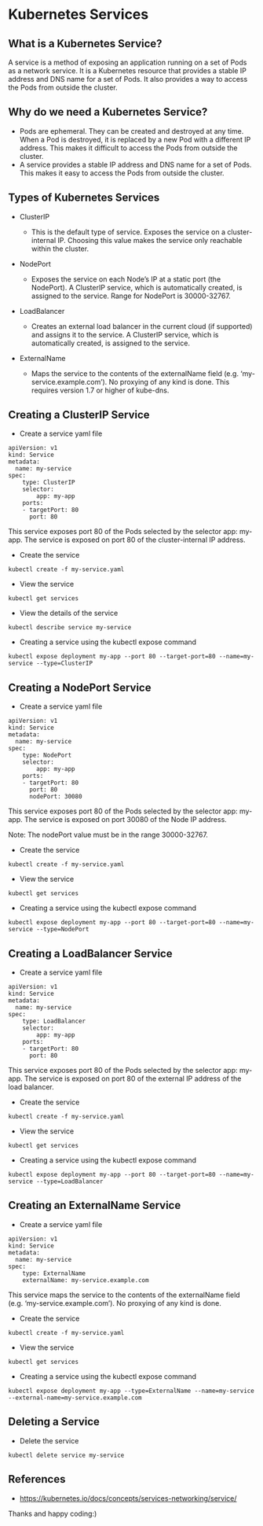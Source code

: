 # Kubernetes Services

## What is a Kubernetes Service?
A service is a method of exposing an application running on a set of Pods as a network service. It is a Kubernetes resource that provides a stable IP address and DNS name for a set of Pods. It also provides a way to access the Pods from outside the cluster.

## Why do we need a Kubernetes Service?
- Pods are ephemeral. They can be created and destroyed at any time. When a Pod is destroyed, it is replaced by a new Pod with a different IP address. This makes it difficult to access the Pods from outside the cluster.
- A service provides a stable IP address and DNS name for a set of Pods. This makes it easy to access the Pods from outside the cluster.

## Types of Kubernetes Services
- ClusterIP
    - This is the default type of service. Exposes the service on a cluster-internal IP. Choosing this value makes the service only reachable within the cluster.
- NodePort
    - Exposes the service on each Node’s IP at a static port (the NodePort). A ClusterIP service, which is automatically created, is assigned to the service. Range for NodePort is 30000-32767.

- LoadBalancer
    -  Creates an external load balancer in the current cloud (if supported) and assigns it to the service. A ClusterIP service, which is automatically created, is assigned to the service.

- ExternalName
    - Maps the service to the contents of the externalName field (e.g. ‘my-service.example.com’). No proxying of any kind is done. This requires version 1.7 or higher of kube-dns.

## Creating a ClusterIP Service
- Create a service yaml file
```
apiVersion: v1
kind: Service
metadata:
  name: my-service
spec:
    type: ClusterIP
    selector:
        app: my-app
    ports:
    - targetPort: 80
      port: 80
```
This service exposes port 80 of the Pods selected by the selector app: my-app. The service is exposed on port 80 of the cluster-internal IP address.

- Create the service
```
kubectl create -f my-service.yaml
```

- View the service
```
kubectl get services
```

- View the details of the service
```
kubectl describe service my-service
```

- Creating a service using the kubectl expose command
```
kubectl expose deployment my-app --port 80 --target-port=80 --name=my-service --type=ClusterIP
```

## Creating a NodePort Service
- Create a service yaml file
```
apiVersion: v1
kind: Service
metadata:
  name: my-service
spec:
    type: NodePort
    selector:
        app: my-app
    ports:
    - targetPort: 80
      port: 80
      nodePort: 30080
```
This service exposes port 80 of the Pods selected by the selector app: my-app. The service is exposed on port 30080 of the Node IP address.

Note: The nodePort value must be in the range 30000-32767.

- Create the service
```
kubectl create -f my-service.yaml
```

- View the service
```
kubectl get services
```

- Creating a service using the kubectl expose command
```
kubectl expose deployment my-app --port 80 --target-port=80 --name=my-service --type=NodePort
```

## Creating a LoadBalancer Service
- Create a service yaml file
```
apiVersion: v1
kind: Service
metadata:
  name: my-service
spec:
    type: LoadBalancer
    selector:
        app: my-app
    ports:
    - targetPort: 80
      port: 80
```

This service exposes port 80 of the Pods selected by the selector app: my-app. The service is exposed on port 80 of the external IP address of the load balancer.

- Create the service
```
kubectl create -f my-service.yaml
```

- View the service
```
kubectl get services
```
- Creating a service using the kubectl expose command
```
kubectl expose deployment my-app --port 80 --target-port=80 --name=my-service --type=LoadBalancer
```

## Creating an ExternalName Service
- Create a service yaml file
```
apiVersion: v1
kind: Service
metadata:
  name: my-service
spec:
    type: ExternalName
    externalName: my-service.example.com
```

This service maps the service to the contents of the externalName field (e.g. ‘my-service.example.com’). No proxying of any kind is done.

- Create the service
```
kubectl create -f my-service.yaml
```

- View the service
```
kubectl get services
```

- Creating a service using the kubectl expose command
```
kubectl expose deployment my-app --type=ExternalName --name=my-service --external-name=my-service.example.com
```

## Deleting a Service
- Delete the service
```
kubectl delete service my-service
```

## References
- https://kubernetes.io/docs/concepts/services-networking/service/


Thanks and happy coding:)


